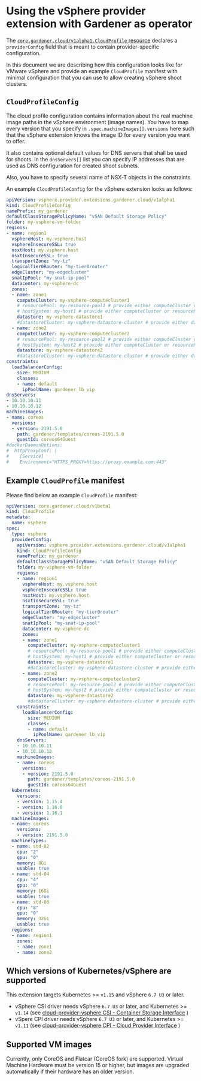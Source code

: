 # Using the vSphere provider extension with Gardener as operator

The [`core.gardener.cloud/v1alpha1.CloudProfile` resource](https://github.com/gardener/gardener/blob/master/example/30-cloudprofile.yaml) declares a `providerConfig` field that is meant to contain provider-specific configuration.

In this document we are describing how this configuration looks like for VMware vSphere and provide an example `CloudProfile` manifest with minimal configuration that you can use to allow creating vSphere shoot clusters.

## `CloudProfileConfig`

The cloud profile configuration contains information about the real machine image paths in the vSphere environment (image names).
You have to map every version that you specify in `.spec.machineImages[].versions` here such that the vSphere extension knows the image ID for every version you want to offer.

It also contains optional default values for DNS servers that shall be used for shoots.
In the `dnsServers[]` list you can specify IP addresses that are used as DNS configuration for created shoot subnets.

Also, you have to specify several name of NSX-T objects in the constraints.

An example `CloudProfileConfig` for the vSphere extension looks as follows:

```yaml
apiVersion: vsphere.provider.extensions.gardener.cloud/v1alpha1
kind: CloudProfileConfig
namePrefix: my_gardener
defaultClassStoragePolicyName: "vSAN Default Storage Policy"
folder: my-vsphere-vm-folder
regions:
- name: region1
  vsphereHost: my.vsphere.host
  vsphereInsecureSSL: true
  nsxtHost: my.vsphere.host
  nsxtInsecureSSL: true
  transportZone: "my-tz"
  logicalTier0Router: "my-tier0router"
  edgeCluster: "my-edgecluster"
  snatIpPool: "my-snat-ip-pool"
  datacenter: my-vsphere-dc
  zones:
  - name: zone1
    computeCluster: my-vsphere-computecluster1
    # resourcePool: my-resource-pool1 # provide either computeCluster or resourcePool or hostSystem
    # hostSystem: my-host1 # provide either computeCluster or resourcePool or hostSystem
    datastore: my-vsphere-datastore1
    #datastoreCluster: my-vsphere-datastore-cluster # provide either datastore or datastoreCluster
  - name: zone2
    computeCluster: my-vsphere-computecluster2
    # resourcePool: my-resource-pool2 # provide either computeCluster or resourcePool or hostSystem
    # hostSystem: my-host2 # provide either computeCluster or resourcePool or hostSystem
    datastore: my-vsphere-datastore2
    #datastoreCluster: my-vsphere-datastore-cluster # provide either datastore or datastoreCluster
constraints:
  loadBalancerConfig:
    size: MEDIUM
    classes:
    - name: default
      ipPoolName: gardener_lb_vip
dnsServers:
- 10.10.10.11
- 10.10.10.12
machineImages:
- name: coreos
  versions:
  - version: 2191.5.0
    path: gardener/templates/coreos-2191.5.0
    guestId: coreos64Guest
#dockerDaemonOptions:
#  httpProxyConf: |
#    [Service]
#    Environment="HTTPS_PROXY=https://proxy.example.com:443"
```

## Example `CloudProfile` manifest

Please find below an example `CloudProfile` manifest:

```yaml
apiVersion: core.gardener.cloud/v1beta1
kind: CloudProfile
metadata:
  name: vsphere
spec:
  type: vsphere
  providerConfig:
    apiVersion: vsphere.provider.extensions.gardener.cloud/v1alpha1
    kind: CloudProfileConfig
    namePrefix: my_gardener
    defaultClassStoragePolicyName: "vSAN Default Storage Policy"
    folder: my-vsphere-vm-folder
    regions:
    - name: region1
      vsphereHost: my.vsphere.host
      vsphereInsecureSSL: true
      nsxtHost: my.vsphere.host
      nsxtInsecureSSL: true
      transportZone: "my-tz"
      logicalTier0Router: "my-tier0router"
      edgeCluster: "my-edgecluster"
      snatIpPool: "my-snat-ip-pool"
      datacenter: my-vsphere-dc
      zones:
      - name: zone1
        computeCluster: my-vsphere-computecluster1
        # resourcePool: my-resource-pool1 # provide either computeCluster or resourcePool or hostSystem
        # hostSystem: my-host1 # provide either computeCluster or resourcePool or hostSystem
        datastore: my-vsphere-datastore1
        #datastoreCluster: my-vsphere-datastore-cluster # provide either datastore or datastoreCluster
      - name: zone2
        computeCluster: my-vsphere-computecluster2
        # resourcePool: my-resource-pool2 # provide either computeCluster or resourcePool or hostSystem
        # hostSystem: my-host2 # provide either computeCluster or resourcePool or hostSystem
        datastore: my-vsphere-datastore2
        #datastoreCluster: my-vsphere-datastore-cluster # provide either datastore or datastoreCluster
    constraints:
      loadBalancerConfig:
        size: MEDIUM
        classes:
        - name: default
          ipPoolName: gardener_lb_vip
    dnsServers:
    - 10.10.10.11
    - 10.10.10.12
    machineImages:
    - name: coreos
      versions:
      - version: 2191.5.0
        path: gardener/templates/coreos-2191.5.0
        guestId: coreos64Guest
  kubernetes:
    versions:
    - version: 1.15.4
    - version: 1.16.0
    - version: 1.16.1
  machineImages:
  - name: coreos
    versions:
    - version: 2191.5.0
  machineTypes:
  - name: std-02
    cpu: "2"
    gpu: "0"
    memory: 8Gi
    usable: true
  - name: std-04
    cpu: "4"
    gpu: "0"
    memory: 16Gi
    usable: true
  - name: std-08
    cpu: "8"
    gpu: "0"
    memory: 32Gi
    usable: true
  regions:
  - name: region1
    zones:
    - name: zone1
    - name: zone2
```

## Which versions of Kubernetes/vSphere are supported

This extension targets Kubernetes >= `v1.15` and vSphere `6.7 U3` or later.

- vSphere CSI driver needs vSphere `6.7 U3` or later,
  and Kubernetes >= `v1.14`
  (see [cloud-provider-vsphere CSI - Container Storage Interface](https://github.com/kubernetes/cloud-provider-vsphere/blob/master/docs/book/container_storage_interface.md#which-versions-of-kubernetesvsphere-support-it) )
- vSpere CPI driver needs vSphere `6.7 U3` or later,
  and Kubernetes >= `v1.11`
  (see [cloud-provider-vsphere CPI - Cloud Provider Interface](https://github.com/kubernetes/cloud-provider-vsphere/blob/master/docs/book/cloud_provider_interface.md#which-versions-of-kubernetesvsphere-support-it) )

## Supported VM images

Currently, only CoreOS and Flatcar (CoreOS fork) are supported.
Virtual Machine Hardware must be version 15 or higher, but images are upgraded
automatically if their hardware has an older version.
